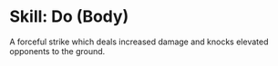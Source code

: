# Skill: Do (Body)

A forceful strike which deals increased damage and knocks elevated opponents to the ground.
